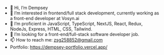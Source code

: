 - 👋 Hi, I’m Dempsey
- 👀 I’m interested in frontend/full stack development, currently working as a front-end developer at Vosyn.ai
- 🌱 I’m proficient in JavaScript, TypeScript, NextJS, React, Redux, NodeJs, Express, HTML, CSS, Tailwind.
- 💞️ I’m looking for a front-end/full-stack software developer job.
- 📫 How to reach me: zsg258852@gmail.com
- Portfolio: https://dempsey-portfolio.vercel.app/


<!---
zsg0428/zsg0428 is a ✨ special ✨ repository because its `README.md` (this file) appears on your GitHub profile.
You can click the Preview link to take a look at your changes.
--->
